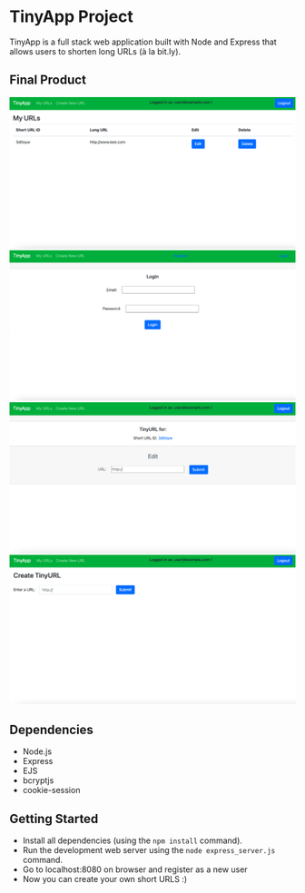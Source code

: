 # TinyApp Project

TinyApp is a full stack web application built with Node and Express that allows users to shorten long URLs (à la bit.ly).

## Final Product

!["Screenshot of create URLs page"](https://github.com/cindyc0106/tinyapp/blob/master/docs/urls-page.png?raw=true)
!["Screenshot of login page"](https://github.com/cindyc0106/tinyapp/blob/master/docs/Login.png?raw=true)
!["Screenshot of edit page"](https://github.com/cindyc0106/tinyapp/blob/master/docs/Edit.png?raw=true)
!["Screenshot of create tinyurl page"](https://github.com/cindyc0106/tinyapp/blob/master/docs/create.png?raw=true)

## Dependencies

- Node.js
- Express
- EJS
- bcryptjs
- cookie-session

## Getting Started

- Install all dependencies (using the `npm install` command).
- Run the development web server using the `node express_server.js` command.
- Go to localhost:8080 on browser and register as a new user
- Now you can create your own short URLS :)


